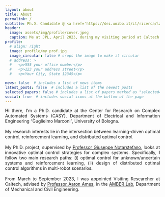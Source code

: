 ```yaml
---
layout: about
title: About
permalink: /
subtitle: Ph.D. Candidate @ <a href='https://dei.unibo.it/it/ricerca/laboratori-di-ricerca/casy'>CASY</a> - University of Bologna
header:
  image: assets/img/profile/cover.jpeg
  caption: Me at JPL, April 2023, during my visiting period at Caltech
profile:
  # align: right
  image: profile/my_prof.jpg
  image_circular: false # crops the image to make it circular
  # address: >
  #   <p>555 your office number</p>
  #   <p>123 your address street</p>
  #   <p>Your City, State 12345</p>

news: false  # includes a list of news items
latest_posts: false  # includes a list of the newest posts
selected_papers: false # includes a list of papers marked as "selected={true}"
social: true  # includes social icons at the bottom of the page
---
```

<div style="text-align: justify">

Hi there, I'm a Ph.D. candidate at the Center for Research on Complex Automated Systems (CASY), Department of Electrical and Information Engineering “Guglielmo Marconi”, University of Bologna.
<br>
<br>
My research interests lie in the intersection between learning-driven optimal control, reinforcement learning, and distributed optimal control.
<br>
<br>
My Ph.D. project, supervised by 
<a href='https://www.unibo.it/sitoweb/giuseppe.notarstefano/en'>Professor Giuseppe Notarstefano</a>, looks at innovative optimal control strategies for complex systems. Specifically, I follow two main research paths: (i) optimal control for unknown/uncertain systems and reinforcement learning, (ii) design of distributed optimal control algorithms in multi-robot scenarios.
<br>
<br>
From March to September 2023, I was appointed Visiting Researcher at Caltech, advised by <a href='http://ames.caltech.edu'>Professor Aaron Ames</a>, in the <a href='http://www.bipedalrobotics.com'>AMBER Lab</a>, Department of Mechanical and Civil Engineering.
<br>
<br>
</div>


<!-- Hi there, I'm a Ph.D. candidate at the Center for Research on Complex Automated Systems (CASY), Department of Electrical and Information Engineering “Guglielmo Marconi”, University of Bologna.

My research interests lie in the intersection between learning-driven optimal control, reinforcement learning, and distributed nonlinear optimal control.

My Ph.D. project, supervised by [Professor Giuseppe Notarstefano](https://www.unibo.it/sitoweb/giuseppe.notarstefano/en), looks at innovative optimal control strategies for complex systems. 
I follow two main research paths: (i) optimal control for unknown/uncertain systems and reinforcement learning , (ii) design of distributed optimal control algorithms in multi-robot scenarios.

Currently, I am a Visiting Researcher advised by [Professor Aaron Ames](http://ames.caltech.edu), at [AMBER Lab](http://www.bipedalrobotics.com), Department of Mechanical and Civil Engineering of Caltech. -->

<!-- Write your biography here. Tell the world about yourself. Link to your favorite [subreddit](http://reddit.com). You can put a picture in, too. The code is already in, just name your picture `prof_pic.jpg` and put it in the `img/` folder.

Put your address / P.O. box / other info right below your picture. You can also disable any of these elements by editing `profile` property of the YAML header of your `_pages/about.md`. Edit `_bibliography/papers.bib` and Jekyll will render your [publications page](/al-folio/publications/) automatically.

Link to your social media connections, too. This theme is set up to use [Font Awesome icons](http://fortawesome.github.io/Font-Awesome/) and [Academicons](https://jpswalsh.github.io/academicons/), like the ones below. Add your Facebook, Twitter, LinkedIn, Google Scholar, or just disable all of them. -->
